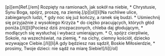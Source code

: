 [p][em]Ref.[/em] Rozpięty na ramionach, jak sokół na niebie, * Chrystusie, Synu Boga, spójrz, proszę, na ziemię.[/p][ol][li]Na ruchliwe ulice, zabieganych ludzi, * gdy noc się już kończy, a ranek się budzi. * Uśmiechnij się przyjaźnie z wysokiego Krzyża * do ciężko pracujących, których głód poniża.[/li][li]Pociesz dziś zrozpaczonych, chleba daj głodującym, * modlących się wysłuchaj i wybacz umierającym. * O, spójrz cierpliwie, Sokole, na wszechświat, na ziemię, * na cichy, ciemny kościół, dziecko wzywające Ciebie.[/li][li]A gdy będziesz nas sądził, Boskie Miłosierdzie, * prosimy, Twoje dzieci: nie sądź na miarę Siebie![/li][/ol]